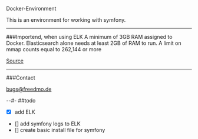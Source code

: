Docker-Environment

This is an environment for working with symfony.

---

###Importend, when using ELK
A minimum of 3GB RAM assigned to Docker.
Elasticsearch alone needs at least 2GB of RAM to run.
A limit on mmap counts equal to 262,144 or more

[Source](http://elk-docker.readthedocs.io/#prerequisites)

---
###Contact

bugs@freedmo.de

--#-
##todo
- [x] add ELK
- [] add symfony logs to ELK
- [] create basic install file for symfony
